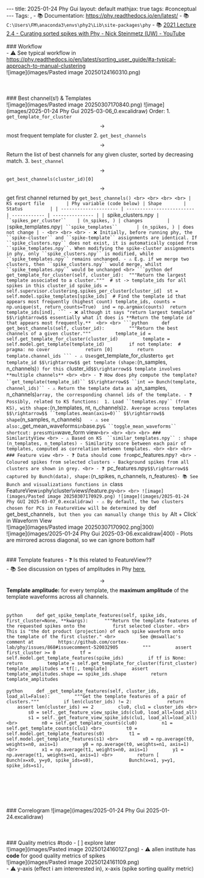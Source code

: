 --- title: 2025-01-24 Phy Gui layout: default  mathjax: true tags: #conceptual --- Tags:  ,   - 📚 Documentation: https://phy.readthedocs.io/en/latest/ - 📚 `C:\Users\FM\anaconda3\envs\phy2\Lib\site-packages\phy` - 📚 [2021 Lecture 2.4 - Curating sorted spikes with Phy - Nick Steinmetz (UW) - YouTube](https://www.youtube.com/watch?v=czdwIr-v5Yc) <br> <br> ###  Workflow <br> - ⚠️ See typical workflow in https://phy.readthedocs.io/en/latest/sorting_user_guide/#a-typical-approach-to-manual-clustering <br> ![image](images/Pasted image 20250124160310.png) <br> <br> <br> <br> ### Best channel(s!) & Templates <br> ![image](images/Pasted image 20250307170840.png) ![image](images/2025-01-24 Phy Gui 2025-03-06_0.excalidraw) Order: 1. `get_template_for_cluster` $$\rightarrow$$ most frequent template for cluster 2. `get_best_channels` $$\rightarrow$$ Return the list of best channels for any given cluster, sorted by decreasing match. 3. `best_channel` $$\rightarrow$$ `get_best_channels(cluster_id)[0]` $$\rightarrow$$ get first channel returned by `get_best_channels() <br> <br> <br> <br> | KS export file        | Phy variable (code below) | Shape        | Status          | | --------------------- | ------------------------- | ------------ | --------------- | | `spike_clusters.npy`  | ``spikes_per_cluster``    | (n_spikes, ) | changes         | | `spike_templates.npy` | ``spike_templates``       | (n_spikes, ) | does not change | - <br> <br> <br> - ❌ Initially, before running phy, the ``spike-cluster`` and ``spike-template`` assignments are identical. If ``spike_clusters.npy`` does not exist, it is automatically copied from ``spike_templates.npy``. When modifying the spike-cluster assignments in phy, only ``spike_clusters.npy`` is modified, while ``spike_templates.npy`` remains unchanged. - ⚠️ E.g. if we merge two clusters, then ``spike_clusters.npy`` would merge, whilst ``spike_templates.npy`` would be unchanged <br> ```python def get_template_for_cluster(self, cluster_id):  """Return the largest template associated to a cluster."""  # st -> template_ids for all spikes in this cluster_id spike_ids = self.supervisor.clustering.spikes_per_cluster[cluster_id]  st = self.model.spike_templates[spike_ids]  # Find the template id that appears most frequently (highest count) template_ids, counts = np.unique(st, return_counts=True)  ind = np.argmax(counts)  return template_ids[ind], ``` - ❌ although it says "return largest template" $$\rightarrow$$ essentially what it does is **Return the template id that appears most frequently.**  <br> <br> ```python     def get_best_channels(self, cluster_id):         """Return the best channels of a given cluster."""         template_id = self.get_template_for_cluster(cluster_id)         template = self.model.get_template(template_id)         if not template:  # pragma: no cover             return [0]         return template.channel_ids ``` - ⚠️ Uses `get_template_for_cluster` to get template_id $$\rightarrow$$ get template (shape: `(n_samples, n_channels)`) for this `cluster_id` $$\rightarrow$$ template involves **multiple channels** <br> <br> - ❓ How does phy compute the template? ``get_template(template_id)`` $$\rightarrow$$ ``int => Bunch(template, channel_ids)`` - ⚠️ Return the template data as a `(n_samples, n_channels)` array, the corresponding channel ids of the template. - ❓ Possibly, related to KS functions:  1. Load ``templates.npy`` (from KS), with shape: `(n_templates, nt, n_channels)` 2. Average across templates $$\rightarrow$$ ``templates.mean(axis=0)`` $$\rightarrow$$ shape `(n_samples, n_channels)`  	- ⚠️ see also: `_get_mean_waveforms` in `base.py` & ``toggle_mean_waveforms`` shortcut: press `m` in `wave_form view` <br> <br> <br> <br> ### SimilarityView <br> - ⚠️ Based on KS  ``similar_templates.npy`` : shape (n_templates, n_templates) - Similarity score between each pair of templates, computed as correlation between templates. <br> <br> <br> ### Feature view <br> - ❓ Data should come from `pc_features.npy`? <br> - Coloured spikes from selected clusters - Background spikes from all clusters are shown in grey. <br> - ❓ `pc_features.npy` $$\rightarrow$$ captured by Bunch(data), shape: `(n_spikes, n_channels, n_features)` - 📚 See Bunch and visualizations functions in  `class FeatureView` in `phy\cluster\views\feature.py` <br> <br> ![image](images/Pasted image 20250307170929.png) ![image](images/2025-01-24 Phy GUI 2025-03-07_0.excalidraw) - ⚠️ By default, the two clusters chosen for PCs in FeatureView will be determined by  `def get_best_channels`, but then you can manually change this by `Alt + Click` in Waveform View <br> ![image](images/Pasted image 20250307170902.png|300) <br> ![image](images/2025-01-24 Phy Gui 2025-03-06.excalidraw|400) - Plots are mirrored across diagonal, so we can ignore bottom half <br> <br> <br> ### Template features - ❓ Is this related to FeatureView?? <br> - 📚 See discussion on types of amplitudes in Phy [here](https://phy.readthedocs.io/en/latest/terminology/#amplitude), $$\rightarrow$$ **Template amplitude:** for every template, the **maximum amplitude** of the template waveforms across all channels. <br> <br> <br> ```python     def get_spike_template_features(self, spike_ids, first_cluster=None, **kwargs): 		"""Return the template features of the requested spikes onto the          first selected cluster. <br>         This is "the dot product (projection) of each spike waveform onto          the template of the first cluster." <br>         See @mswallac's comment at         https://github.com/cortex-lab/phy/issues/868#issuecomment-520032905         """         assert first_cluster >= 0         tf = self.model.get_template_features(spike_ids)         if tf is None:             return         template = self.get_template_for_cluster(first_cluster)         template_amplitudes = tf[:, template]         assert template_amplitudes.shape == spike_ids.shape         return template_amplitudes ``` <br> <br> ```python     def _get_template_features(self, cluster_ids, load_all=False):         """Get the template features of a pair of clusters."""         if len(cluster_ids) != 2:             return         assert len(cluster_ids) == 2         clu0, clu1 = cluster_ids <br>         s0 = self._get_feature_view_spike_ids(clu0, load_all=load_all)         s1 = self._get_feature_view_spike_ids(clu1, load_all=load_all) <br>         n0 = self.get_template_counts(clu0)         n1 = self.get_template_counts(clu1) <br>         t0 = self.model.get_template_features(s0)         t1 = self.model.get_template_features(s1) <br>         x0 = np.average(t0, weights=n0, axis=1)         y0 = np.average(t0, weights=n1, axis=1) <br>         x1 = np.average(t1, weights=n0, axis=1)         y1 = np.average(t1, weights=n1, axis=1) <br>         return [             Bunch(x=x0, y=y0, spike_ids=s0),             Bunch(x=x1, y=y1, spike_ids=s1),         ] ``` <br> <br> <br> <br> <br> <br> <br> ### Correlogram ![image](images/2025-01-24 Phy Gui 2025-01-24.excalidraw) <br> <br> <br> <br> ### Quality metrics  #todo  - [ ] explore later <br> ![image](images/Pasted image 20250124160127.png) - ⚠️ allen institute has **code** for good quality metrics of spikes  <br> ![image](images/Pasted image 20250124161109.png) <br> - ⚠️ y-axis (effect i am intererested in), x-axis (spike sorting quality metric) <br> <br>